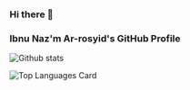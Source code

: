 ### Hi there 👋
### Ibnu Naz'm Ar-rosyid's GitHub Profile

![Github stats](https://github-readme-stats.vercel.app/api?username=ibnunazm&show_icons=true&theme=radical)

![Top Languages Card](https://github-readme-stats.vercel.app/api/top-langs/?username=ibnunazm&layout=compact&theme=radical)

<!--
**ibnunazm/ibnunazm** is a ✨ _special_ ✨ repository because its `README.md` (this file) appears on your GitHub profile.

Here are some ideas to get you started:

- 🔭 I’m currently working on ...
- 🌱 I’m currently learning ...
- 👯 I’m looking to collaborate on ...
- 🤔 I’m looking for help with ...
- 💬 Ask me about ...
- 📫 How to reach me: ...
- 😄 Pronouns: ...
- ⚡ Fun fact: ...
-->
